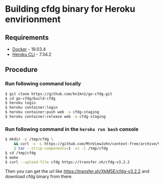 # Building cfdg binary for Heroku envirionment

## Requirements
- [Docker](https://www.docker.com/) - 19.03.4
- [Heroku CLI](https://devcenter.heroku.com/articles/heroku-cli) - 7.34.2

## Procedure
### Run following command locally
```sh
$ git clone https://github.com/kn1kn1/go-cfdg.git
$ cd go-cfdg/build-cfdg
$ heroku login
$ heroku container:login
$ heroku container:push web -a cfdg-staging
$ heroku container:release web -a cfdg-staging
```

### Run following command in the `heroku run bash` console
```sh
$ mkdir -p /tmp/cfdg \
    && curl -s -L https://github.com/MtnViewJohn/context-free/archive/Version3.2_2.tar.gz \
	| tar --strip-components=1 -xz -C /tmp/cfdg
$ cd /tmp/cfdg
$ make
$ curl --upload-file cfdg https://transfer.sh/cfdg-v3.2.2
```
Then you can get the url like https://transfer.sh/XkM5E/cfdg-v3.2.2 and download cfdg binary from there.

